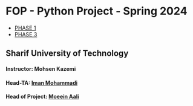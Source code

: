 # FOP - Python Project - Spring 2024
- [PHASE 1](https://github.com/sut-py/Spring2024-Project/blob/main/PHASE01.md)
- [PHASE 3](https://github.com/sut-py/Spring2024-Project/blob/main/PHASE03.md)

## Sharif University of Technology
#### Instructor: Mohsen Kazemi
#### Head-TA: [Iman Mohammadi](http://github.com/imanm02/)
#### Head of Project: [Moeein Aali](http://github.com/MoeeinAali/)

